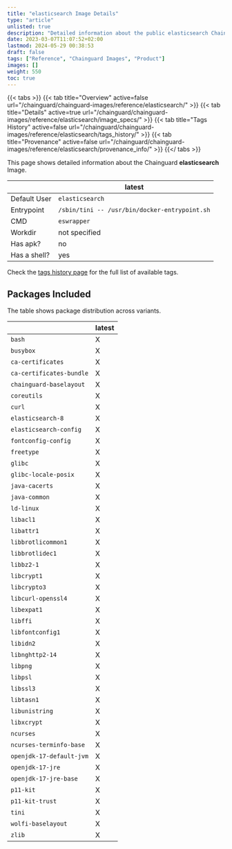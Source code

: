 ```yaml
---
title: "elasticsearch Image Details"
type: "article"
unlisted: true
description: "Detailed information about the public elasticsearch Chainguard Image."
date: 2023-03-07T11:07:52+02:00
lastmod: 2024-05-29 00:38:53
draft: false
tags: ["Reference", "Chainguard Images", "Product"]
images: []
weight: 550
toc: true
---
```


{{< tabs >}}
{{< tab title="Overview" active=false url="/chainguard/chainguard-images/reference/elasticsearch/" >}}
{{< tab title="Details" active=true url="/chainguard/chainguard-images/reference/elasticsearch/image_specs/" >}}
{{< tab title="Tags History" active=false url="/chainguard/chainguard-images/reference/elasticsearch/tags_history/" >}}
{{< tab title="Provenance" active=false url="/chainguard/chainguard-images/reference/elasticsearch/provenance_info/" >}}
{{</ tabs >}}

This page shows detailed information about the Chainguard **elasticsearch** Image.

|              | latest                                        |
|--------------|-----------------------------------------------|
| Default User | `elasticsearch`                               |
| Entrypoint   | `/sbin/tini -- /usr/bin/docker-entrypoint.sh` |
| CMD          | `eswrapper`                                   |
| Workdir      | not specified                                 |
| Has apk?     | no                                            |
| Has a shell? | yes                                           |

Check the [tags history page](/chainguard/chainguard-images/reference/elasticsearch/tags_history/) for the full list of available tags.

## Packages Included
The table shows package distribution across variants.

|                          | latest |
|--------------------------|--------|
| `bash`                   | X      |
| `busybox`                | X      |
| `ca-certificates`        | X      |
| `ca-certificates-bundle` | X      |
| `chainguard-baselayout`  | X      |
| `coreutils`              | X      |
| `curl`                   | X      |
| `elasticsearch-8`        | X      |
| `elasticsearch-config`   | X      |
| `fontconfig-config`      | X      |
| `freetype`               | X      |
| `glibc`                  | X      |
| `glibc-locale-posix`     | X      |
| `java-cacerts`           | X      |
| `java-common`            | X      |
| `ld-linux`               | X      |
| `libacl1`                | X      |
| `libattr1`               | X      |
| `libbrotlicommon1`       | X      |
| `libbrotlidec1`          | X      |
| `libbz2-1`               | X      |
| `libcrypt1`              | X      |
| `libcrypto3`             | X      |
| `libcurl-openssl4`       | X      |
| `libexpat1`              | X      |
| `libffi`                 | X      |
| `libfontconfig1`         | X      |
| `libidn2`                | X      |
| `libnghttp2-14`          | X      |
| `libpng`                 | X      |
| `libpsl`                 | X      |
| `libssl3`                | X      |
| `libtasn1`               | X      |
| `libunistring`           | X      |
| `libxcrypt`              | X      |
| `ncurses`                | X      |
| `ncurses-terminfo-base`  | X      |
| `openjdk-17-default-jvm` | X      |
| `openjdk-17-jre`         | X      |
| `openjdk-17-jre-base`    | X      |
| `p11-kit`                | X      |
| `p11-kit-trust`          | X      |
| `tini`                   | X      |
| `wolfi-baselayout`       | X      |
| `zlib`                   | X      |

